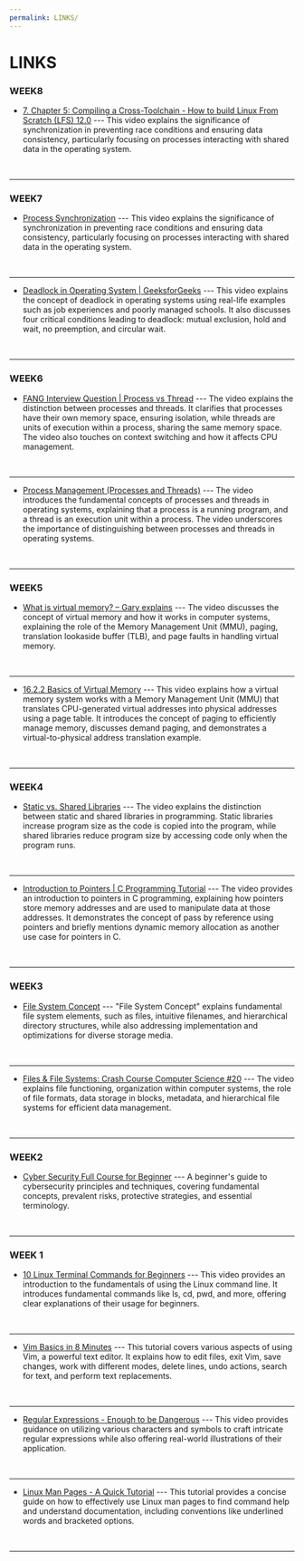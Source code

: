 ```yaml
---
permalink: LINKS/
---
```


# LINKS

### WEEK8
* [7. Chapter 5: Compiling a Cross-Toolchain - How to build Linux From Scratch (LFS) 12.0](https://youtu.be/uggsnHSELos?si=sM9UGjTBBAEjkduj) ---
This video explains the significance of synchronization in preventing race conditions and ensuring data consistency, particularly focusing on processes interacting with shared data in the operating system.
<br>
<hr>

### WEEK7
* [Process Synchronization](https://youtu.be/ph2awKa8r5Y?si=SD5fJicR5cY-1jMR) ---
This video explains the significance of synchronization in preventing race conditions and ensuring data consistency, particularly focusing on processes interacting with shared data in the operating system.
<br>
<hr>

* [Deadlock in Operating System | GeeksforGeeks](https://youtu.be/onkWXaXAgbY?si=DzzLjVzRuOrE2raB) ---
This video explains the concept of deadlock in operating systems using real-life examples such as job experiences and poorly managed schools. It also discusses four critical conditions leading to deadlock: mutual exclusion, hold and wait, no preemption, and circular wait.
<br>
<hr>

### WEEK6
* [FANG Interview Question | Process vs Thread](https://www.youtube.com/watch?v=4rLW7zg21gI) ---
The video explains the distinction between processes and threads. It clarifies that processes have their own memory space, ensuring isolation, while threads are units of execution within a process, sharing the same memory space. The video also touches on context switching and how it affects CPU management.
<br>
<hr>

* [Process Management (Processes and Threads)](https://www.youtube.com/watch?v=OrM7nZcxXZU) ---
The video introduces the fundamental concepts of processes and threads in operating systems, explaining that a process is a running program, and a thread is an execution unit within a process. The video underscores the importance of distinguishing between processes and threads in operating systems.
<br>
<hr>

### WEEK5
* [What is virtual memory? – Gary explains](https://www.youtube.com/watch?v=2quKyPnUShQ) ---
The video discusses the concept of virtual memory and how it works in computer systems, explaining the role of the Memory Management Unit (MMU), paging, translation lookaside buffer (TLB), and page faults in handling virtual memory.
<br>
<hr>

* [16.2.2 Basics of Virtual Memory](https://www.youtube.com/watch?v=8yO2FBBfaB0) ---
This video explains how a virtual memory system works with a Memory Management Unit (MMU) that translates CPU-generated virtual addresses into physical addresses using a page table. It introduces the concept of paging to efficiently manage memory, discusses demand paging, and demonstrates a virtual-to-physical address translation example.
<br>
<hr>

### WEEK4
* [Static vs. Shared Libraries](https://www.youtube.com/watch?v=-vp9cFQCQCo) ---
The video explains the distinction between static and shared libraries in programming. Static libraries increase program size as the code is copied into the program, while shared libraries reduce program size by accessing code only when the program runs.
<br>
<hr>

* [Introduction to Pointers | C Programming Tutorial](https://www.youtube.com/watch?v=2GDiXG5RfNE) ---
The video provides an introduction to pointers in C programming, explaining how pointers store memory addresses and are used to manipulate data at those addresses. It demonstrates the concept of pass by reference using pointers and briefly mentions dynamic memory allocation as another use case for pointers in C.
<br>
<hr>

### WEEK3
* [File System Concept](https://www.youtube.com/watch?v=mzUyMy7Ihk0) ---
"File System Concept" explains fundamental file system elements, such as files, intuitive filenames, and hierarchical directory structures, while also addressing implementation and optimizations for diverse storage media.
<br>
<hr>

* [Files & File Systems: Crash Course Computer Science #20](https://www.youtube.com/watch?v=KN8YgJnShPM) ---
The video explains file functioning, organization within computer systems, the role of file formats, data storage in blocks, metadata, and hierarchical file systems for efficient data management.
<br>
<hr>

### WEEK2
* [Cyber Security Full Course for Beginner](https://www.youtube.com/watch?v=U_P23SqJaDc) ---
A beginner's guide to cybersecurity principles and techniques, covering fundamental concepts, prevalent risks, protective strategies, and essential terminology.
<br>
<hr>

### WEEK 1
* [10 Linux Terminal Commands for Beginners](https://www.youtube.com/watch?v=CpTfQ-q6MPU&ab_channel=GaryExplains) ---
This video provides an introduction to the fundamentals of using the Linux command line. It introduces fundamental commands like ls, cd, pwd, and more, offering clear explanations of their usage for beginners.
<br>
<hr>

* [Vim Basics in 8 Minutes](https://www.youtube.com/watch?v=ggSyF1SVFr4&ab_channel=tutoriaLinux) ---
This tutorial covers various aspects of using Vim, a powerful text editor. It explains how to edit files, exit Vim, save changes, work with different modes, delete lines, undo actions, search for text, and perform text replacements.
<br>
<hr>

* [Regular Expressions - Enough to be Dangerous](https://www.youtube.com/watch?v=bgBWp9EIlMM&ab_channel=EngineerMan) ---
This video provides guidance on utilizing various characters and symbols to craft intricate regular expressions while also offering real-world illustrations of their application.
<br>
<hr>

* [Linux Man Pages - A Quick Tutorial](https://www.youtube.com/watch?v=uJnrh9hAQR0&ab_channel=LinuxTrainingAcademy) ---
This tutorial provides a concise guide on how to effectively use Linux man pages to find command help and understand documentation, including conventions like underlined words and bracketed options.
<br>
<hr>
